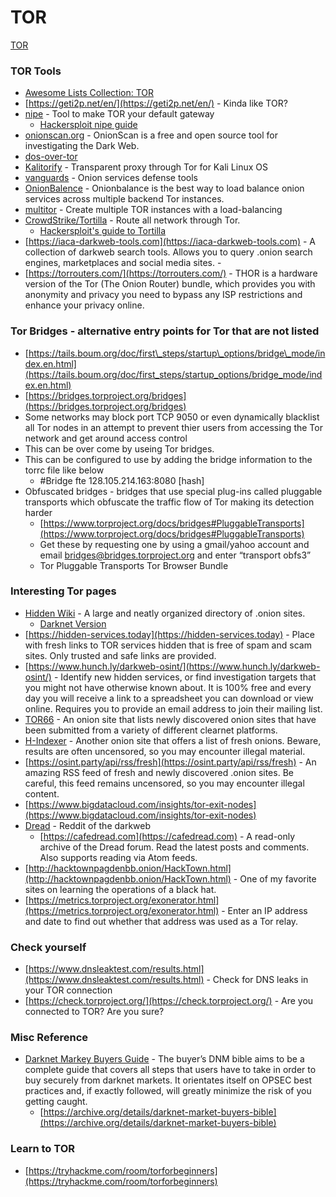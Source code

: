 # TOR

[TOR](https://www.torproject.org)

### TOR Tools

* [Awesome Lists Collection: TOR](https://github.com/rmusser01/Infosec_Reference/blob/master/Draft/AnonOpSecPrivacy.md)
* [https://geti2p.net/en/](https://geti2p.net/en/) - Kinda like TOR?
* [nipe](https://github.com/htrgouvea/nipe) - Tool to make TOR your default gateway
  * [Hackersploit nipe guide](https://youtu.be/ec37is2yyMo)
* [onionscan.org](https://onionscan.org/) - OnionScan is a free and open source tool for investigating the Dark Web.
* [dos-over-tor](https://github.com/skizap/dos-over-tor)
* [Kalitorify](https://github.com/brainfuckSec/kalitorify) - Transparent proxy through Tor for Kali Linux OS
* [vanguards](https://github.com/mikeperry-tor/vanguards) - Onion services defense tools
* [OnionBalence](https://onionbalance.readthedocs.io/en/latest/) - Onionbalance is the best way to load balance onion services across multiple backend Tor instances.
* [multitor](https://github.com/trimstray/multitor) - Create multiple TOR instances with a load-balancing
* [CrowdStrike/Tortilla](https://github.com/CrowdStrike/Tortilla) - Route all network through Tor.
  * [Hackersploit's guide to Tortilla](https://youtu.be/hcKpROGDXOM)
* [https://iaca-darkweb-tools.com](https://iaca-darkweb-tools.com) - A collection of darkweb search tools. Allows you to query .onion search engines, marketplaces and social media sites. -&#x20;
* [https://torrouters.com/](https://torrouters.com/) - THOR is a hardware version of the Tor (The Onion Router) bundle, which provides you with anonymity and privacy you need to bypass any ISP restrictions and enhance your privacy online.

### Tor Bridges - alternative entry points for Tor that are not listed

* [https://tails.boum.org/doc/first\_steps/startup\_options/bridge\_mode/index.en.html](https://tails.boum.org/doc/first_steps/startup_options/bridge_mode/index.en.html)
* [https://bridges.torproject.org/bridges](https://bridges.torproject.org/bridges)
* Some networks may block port TCP 9050 or even dynamically blacklist all Tor nodes in an attempt to prevent thier users from accessing the Tor network and get around access control
* This can be over come by useing Tor bridges.
* This can be configured to use by adding the bridge information to the torrc file like below
  * \#Bridge fte 128.105.214.163:8080 \[hash]
* Obfuscated bridges - bridges that use special plug-ins called pluggable transports which obfuscate the traffic flow of Tor making its detection harder
  * [https://www.torproject.org/docs/bridges#PluggableTransports](https://www.torproject.org/docs/bridges#PluggableTransports)
  * Get these by requesting one by using a gmail/yahoo account and email bridges@bridges.torproject.org and enter “transport obfs3”
  * Tor Pluggable Transports Tor Browser Bundle

### Interesting Tor pages

* [Hidden Wiki](https://zqktlwiuavvvqqt4ybvgvi7tyo4hjl5xgfuvpdf6otjiycgwqbym2qad.onion.pet/wiki/index.php/Main_Page) - A large and neatly organized directory of .onion sites.
  * [Darknet Version](https://zqktlwiuavvvqqt4ybvgvi7tyo4hjl5xgfuvpdf6otjiycgwqbym2qad.onion/wiki/index.php/Main_Page)
* [https://hidden-services.today](https://hidden-services.today) - Place with fresh links to TOR services hidden that is free of spam and scam sites. Only trusted and safe links are provided.
* [https://www.hunch.ly/darkweb-osint/](https://www.hunch.ly/darkweb-osint/) - Identify new hidden services, or find investigation targets that you might not have otherwise known about. It is 100% free and every day you will receive a link to a spreadsheet you can download or view online. Requires you to provide an email address to join their mailing list.
* [TOR66](http://tor66sewebgixwhcqfnp5inzp5x5uohhdy3kvtnyfxc2e5mxiuh34iid.onion/fresh) - An onion site that lists newly discovered onion sites that have been submitted from a variety of different clearnet platforms.
* [H-Indexer](http://jncyepk6zbnosf4p.onion/onions.html) - Another onion site that offers a list of fresh onions. Beware, results are often uncensored, so you may encounter illegal material.
* &#x20;[https://osint.party/api/rss/fresh](https://osint.party/api/rss/fresh) - An amazing RSS feed of fresh and newly discovered .onion sites. Be careful, this feed remains uncensored, so you may encounter illegal content.
* [https://www.bigdatacloud.com/insights/tor-exit-nodes](https://www.bigdatacloud.com/insights/tor-exit-nodes)
* [Dread](https://www.deeponionweb.com/dread-forum/) - Reddit of the darkweb
  * [https://cafedread.com](https://cafedread.com) - A read-only archive of the Dread forum. Read the latest posts and comments. Also supports reading via Atom feeds.
* [http://hacktownpagdenbb.onion/HackTown.html](http://hacktownpagdenbb.onion/HackTown.html) - One of my favorite sites on learning the operations of a black hat.
* [https://metrics.torproject.org/exonerator.html](https://metrics.torproject.org/exonerator.html) - Enter an IP address and date to find out whether that address was used as a Tor relay.

### Check yourself

* [https://www.dnsleaktest.com/results.html](https://www.dnsleaktest.com/results.html) - Check for DNS leaks in your TOR connection
* [https://check.torproject.org/](https://check.torproject.org/) - Are you connected to TOR? Are you sure?

### Misc Reference

* [Darknet Markey Buyers Guide](http://biblemeowimkh3utujmhm6oh2oeb3ubjw2lpgeq3lahrfr2l6ev6zgyd.onion/content/index.html) - The buyer’s DNM bible aims to be a complete guide that covers all steps that users have to take in order to buy securely from darknet markets. It orientates itself on OPSEC best practices and, if exactly followed, will greatly minimize the risk of you getting caught.
  * [https://archive.org/details/darknet-market-buyers-bible](https://archive.org/details/darknet-market-buyers-bible)



### Learn to TOR

* [https://tryhackme.com/room/torforbeginners](https://tryhackme.com/room/torforbeginners)
